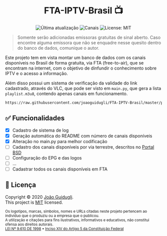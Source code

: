 <h1 align="center">FTA-IPTV-Brasil 📺</h1>
<p align="center">
<img alt="Última atualização" src="https://img.shields.io/badge/%C3%9Altima_atualiza%C3%A7%C3%A3o-29/7/2021-blue.svg" target="_blank" />
<img alt="Canais" src="https://img.shields.io/badge/Canais-82-success" target="_blank" />
<img alt="License: MIT" src="https://img.shields.io/badge/license-MIT-yellow.svg" target="_blank" />
</p>

> Somente serão adicionadas emissoras gratuitas de sinal aberto. Caso encontre alguma emissora que não se enquadre nesse quesito dentro do banco de dados, comunique o autor.

Este projeto tem em vista montar um banco de dados com os canais disponíveis no Brasil de forma gratuita, via FTA (free-to-air), que se encontram na internet, com o objetivo de dinfundir o conhecimento sobre IPTV e o acesso a informação.

Além disso possui um sistema de verificação da validade do link cadastrado,  através do VLC, que pode ser visto em `main.py`, que gera a lista `playlist.m3u8`, contendo apenas canais em funcionamento.

```sh
https://raw.githubusercontent.com/joaoguidugli/FTA-IPTV-Brasil/master/playlist.m3u8
```

## ✅ Funcionalidades

- [x] Cadastro de sistema de log
- [x] Geração automática do README com número de canais disponíveis
- [x] Alteração no main.py para melhor codificação
- [ ] Cadastro dos canais disponíveis por via terrestre, descritos no [Portal BSD](https://www.portalbsd.com.br/)
- [ ] Configuração do EPG e das logos
- [ ] ...
- [ ] Cadastrar todos os canais disponíveis em FTA

## 📝 Licença

Copyright © 2020 [João Guidugli](https://github.com/joaoguidugli).<br/>
This project is [MIT](https://github.com/joaoguidugli/FTA-IPTV-Brasil/blob/master/LICENSE) licensed.<br/>

<sub>Os logotipos, marcas, símbolos, nomes e URLs citadas neste projeto pertencem ao indivíduo que o produziu ou a empresa que o publicou.</sub><br/>
<sub>A utilização e citações para fins ilustrativos, informativos e educativos, não constitui ofensa aos direitos autorais.</sub><br/>
<sub>[LEI Nº 9.610 DE 1998](http://www.planalto.gov.br/ccivil_03/Leis/L9610.htm) • [Inciso XIV do Artigo 5 da Constituição Federal](https://presrepublica.jusbrasil.com.br/legislacao/91972/constituicao-da-republica-federativa-do-brasil-1988#art-5--inc-XIV)</sub>

